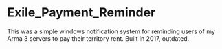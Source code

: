 # Exile_Payment_Reminder

This was a simple windows notification system for reminding users of my Arma 3 servers to pay their territory rent.
Built in 2017, outdated.
